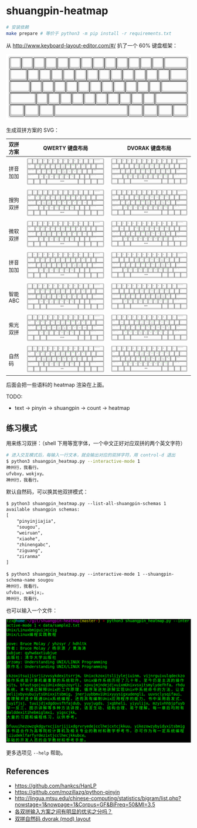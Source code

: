 # shuangpin-heatmap

```bash
# 安装依赖
make prepare # 等价于 python3 -m pip install -r requirements.txt
```

从 http://www.keyboard-layout-editor.com/#/ 扒了一个 60% 键盘框架：

![](svgs/keyboard-layout.svg)

生成双拼方案的 SVG：

| 双拼方案 | QWERTY 键盘布局 | DVORAK 键盘布局 |
| :-- | :--: | :--: |
| 拼音加加 | ![](svgs/qwerty/pinyinjiajia.svg) | ![](svgs/dvorak/pinyinjiajia.svg) |
| 搜狗双拼 | ![](svgs/qwerty/sougou.svg) | ![](svgs/dvorak/sougou.svg) |
| 微软双拼 | ![](svgs/qwerty/weiruan.svg) | ![](svgs/dvorak/weiruan.svg) |
| 拼音加加 | ![](svgs/qwerty/xiaohe.svg) | ![](svgs/dvorak/xiaohe.svg) |
| 智能ABC | ![](svgs/qwerty/zhinengabc.svg) | ![](svgs/dvorak/zhinengabc.svg) |
| 紫光双拼 | ![](svgs/qwerty/ziguang.svg) | ![](svgs/dvorak/ziguang.svg) |
| 自然码 | ![](svgs/qwerty/ziranma.svg) | ![](svgs/dvorak/ziranma.svg) |

后面会把一些语料的 heatmap 渲染在上面。

TODO:
-   text -> pinyin -> shuangpin -> count -> heatmap

## 练习模式

用来练习双拼：（shell 下用等宽字体，一个中文正好对应双拼的两个英文字符）

```bash
# 进入交互模式后，每输入一行文本，就会输出对应的双拼字符，用 control-d 退出
$ python3 shuangpin_heatmap.py --interactive-mode 1
神州行，我看行。
ufvbxy，wokjxy。
神州行，我看行。
```

默认自然码，可以换其他双拼模式：

```
$ python3 shuangpin_heatmap.py --list-all-shuangpin-schemas 1
available shuangpin schemas:
[
    "pinyinjiajia",
    "sougou",
    "weiruan",
    "xiaohe",
    "zhinengabc",
    "ziguang",
    "ziranma"
]

$ python3 shuangpin_heatmap.py --interactive-mode 1 --shuangpin-schema-name sougou
神州行，我看行。
ufvbx;，wokjx;。
神州行，我看行。
```

也可以输入一个文件：

![](tutorial.png)

更多选项见 `--help` 帮助。

## References

-   https://github.com/hankcs/HanLP
-   https://github.com/mozillazg/python-pinyin
-   http://lingua.mtsu.edu/chinese-computing/statistics/bigram/list.php?nowstage=1&nowpage=1&Corpus=GF&BiFreq=50&MI=3.5
-   [各双拼输入方案之间有明显的优劣之分吗？](https://www.zhihu.com/question/20191383)
-   [双拼自然码 dvorak (mod) layout](http://www.keyboard-layout-editor.com/##@_name=dvorak%20mod&pcb:false%3B&@=~%0A%60&=!%0A1&=%2F@%0A2&=%23%0A3&=$%0A4&=%25%0A5&=%5E%0A6&=%2F&%0A7&=*%0A8&=(%0A9&=)%0A0&=%2F_%0A-&=+%0A%2F=&_w:2%3B&=Backspace%3B&@_w:1.5%3B&=Tab&=%2F:%0A%2F%3B&=%3C%0A,&=%3E%0A.&=K%0A%0Ak%0A%0A%0A%0A%0Aao&=Y%0A%0Ay%0Auai%0A%0A%0A%0Aing&=F%0A%0Af%0A%0A%0A%0A%0Aen&=G%0A%0Ag%0A%0A%0A%0A%0Aeng&=C%0A%0Ac%0A%0A%0A%0A%0Aiao&=L%0A%0Al%0A%0A%0A%0A%0Aai&=Z%0A%0Az%0A%0A%0A%0A%0Aei&=%7B%0A%5B&=%7D%0A%5D&_w:1.5%3B&=%7C%0A%5C%3B&@_w:1.75%3B&=Control&=A%0A%0A%0A%0A%0A%0A%0Aa&=O%0A%0A%0Aou%0A%0A%0A%0Ao&=E%0A%0A%0A%0A%0A%0A%0Ae&_n:true%3B&=I%0A%0Ach%0A%0A%0A%0A%0Ai&=U%0A%0Ash%0A%0A%0A%0A%0Au&=D%0A%0A%0Auang%0A%0A%0A%0Aiang&_n:true%3B&=R%0A%0Ar%0A%0A%0A%0A%0Auan&=T%0A%0At%0Ave%0A%0A%0A%0Aue&=S%0A%0A%0Aong%0A%0A%0A%0Aiong&=N%0A%0An%0A%0A%0A%0A%0Ain&=%22%0A'&_w:2.25%3B&=Enter%3B&@_w:2.25%3B&=Shift&=P%0A%0Ap%0A%0A%0A%0A%0Aun&=Q%0A%0Aq%0A%0A%0A%0A%0Aiu&=J%0A%0Aj%0A%0A%0A%0A%0Aan&=H%0A%0Ah%0A%0A%0A%0A%0Aang&=X%0A%0Ax%0A%0A%0A%0A%0Aie&=B%0A%0Ab%0A%0A%0A%0A%0Aou&=M%0A%0Am%0A%0A%0A%0A%0Aian&=W%0A%0Aw%0Aua%0A%0A%0A%0Aia&_w2:1.5%3B&=V%0A%0Azh%0Av%0A%0A%0A%0Aui&=%3F%0A%2F%2F&_w:2.75%3B&=Shift%3B&@_w:1.25%3B&=Ctrl&_w:1.25%3B&=Win&_w:1.25%3B&=Alt&_a:7&w:6.25%3B&=&_a:4&w:1.25%3B&=Alt&_w:1.25%3B&=Win&_w:1.25%3B&=Menu&_w:1.25%3B&=Ctrl)
